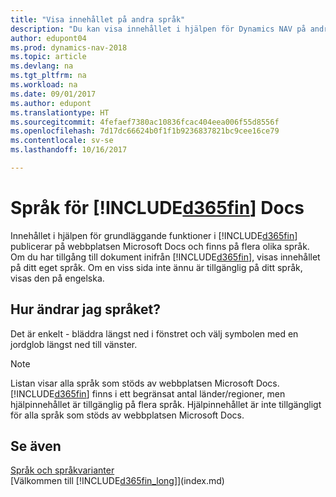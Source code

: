 ```yaml
---
title: "Visa innehållet på andra språk"
description: "Du kan visa innehållet i hjälpen för Dynamics NAV på andra språk."
author: edupont04
ms.prod: dynamics-nav-2018
ms.topic: article
ms.devlang: na
ms.tgt_pltfrm: na
ms.workload: na
ms.date: 09/01/2017
ms.author: edupont
ms.translationtype: HT
ms.sourcegitcommit: 4fefaef7380ac10836fcac404eea006f55d8556f
ms.openlocfilehash: 7d17dc66624b0f1f1b9236837821bc9cee16ce79
ms.contentlocale: sv-se
ms.lasthandoff: 10/16/2017

---
```

# <a name="languages-of-the-included365finincludesd365finmdmd-docs"></a>Språk för [!INCLUDE[d365fin](includes/d365fin_md.md)] Docs
Innehållet i hjälpen för grundläggande funktioner i [!INCLUDE[d365fin](includes/d365fin_md.md)] publicerar på webbplatsen Microsoft Docs och finns på flera olika språk. Om du har tillgång till dokument inifrån [!INCLUDE[d365fin](includes/d365fin_md.md)], visas innehållet på ditt eget språk. Om en viss sida inte ännu är tillgänglig på ditt språk, visas den på engelska.

## <a name="how-do-i-change-the-language"></a>Hur ändrar jag språket?
Det är enkelt - bläddra längst ned i fönstret och välj symbolen med en jordglob längst ned till vänster.

> [!NOTE]  
> Listan visar alla språk som stöds av webbplatsen Microsoft Docs. [!INCLUDE[d365fin](includes/d365fin_md.md)] finns i ett begränsat antal länder/regioner, men hjälpinnehållet är tillgänglig på flera språk. Hjälpinnehållet är inte tillgängligt för alla språk som stöds av webbplatsen Microsoft Docs.

## <a name="see-also"></a>Se även
[Språk och språkvarianter](about-locale-language.md)  
[Välkommen till [!INCLUDE[d365fin_long](includes/d365fin_long_md.md)]](index.md)  


